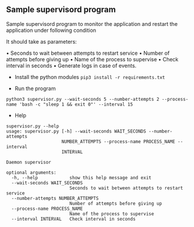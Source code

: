 ## Sample supervisord program

Sample supervisord program to monitor the application and restart the application under following condition

It should take as parameters:

• Seconds to wait between attempts to restart service
• Number of attempts before giving up
• Name of the process to supervise
• Check interval in seconds
• Generate logs in case of events.

* Install the python modules 
`pip3 install -r requirements.txt`

* Run the program


`
 python3 supervisor.py --wait-seconds 5 --number-attempts 2 --process-name 'bash -c "sleep 1 && exit 0"' --interval 15
`

* Help
```
supervisor.py --help
usage: supervisor.py [-h] --wait-seconds WAIT_SECONDS --number-attempts
                     NUMBER_ATTEMPTS --process-name PROCESS_NAME --interval
                     INTERVAL

Daemon supervisor

optional arguments:
  -h, --help            show this help message and exit
  --wait-seconds WAIT_SECONDS
                        Seconds to wait between attempts to restart service
  --number-attempts NUMBER_ATTEMPTS
                        Number of attempts before giving up
  --process-name PROCESS_NAME
                        Name of the process to supervise
  --interval INTERVAL   Check interval in seconds
```
